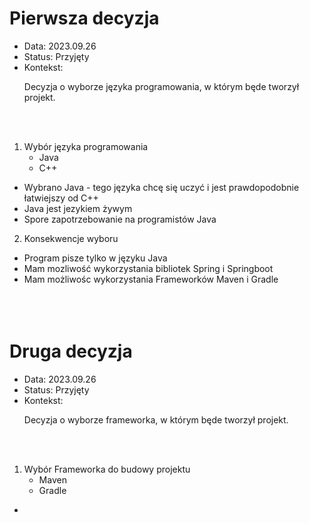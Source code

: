 # Pierwsza decyzja
- Data: 2023.09.26
- Status: Przyjęty
- Kontekst:  <p> Decyzja o wyborze języka programowania, w którym będe tworzył projekt.</p>
<br></br>
1. Wybór języka programowania
   - Java
   - C++
 - Wybrano Java - tego języka chcę się uczyć i jest prawdopodobnie łatwiejszy od C++
 - Java jest jezykiem żywym
 - Spore zapotrzebowanie na programistów Java

2. Konsekwencje wyboru
  - Program pisze tylko w języku Java
  - Mam mozliwość wykorzystania bibliotek Spring i Springboot
  - Mam możliwośc wykorzystania Frameworków Maven i Gradle
<br></br><br></br>


     
# Druga decyzja
- Data: 2023.09.26
- Status: Przyjęty
- Kontekst:  <p> Decyzja o wyborze frameworka, w którym będe tworzył projekt.</p>
<br></br>
1. Wybór Frameworka do budowy projektu
   - Maven
   - Gradle
  -
   
